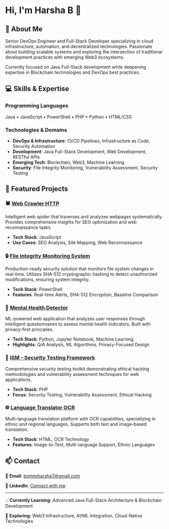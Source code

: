 # Hi, I'm Harsha B 👋

## 🚀 About Me

Senior DevOps Engineer and Full-Stack Developer specializing in cloud infrastructure, automation, and decentralized technologies. Passionate about building scalable systems and exploring the intersection of traditional development practices with emerging Web3 ecosystems.

Currently focused on Java Full-Stack development while deepening expertise in Blockchain technologies and DevOps best practices.

## 💻 Skills & Expertise

### Programming Languages
Java • JavaScript • PowerShell • PHP • Python • HTML/CSS

### Technologies & Domains
- **DevOps & Infrastructure**: CI/CD Pipelines, Infrastructure as Code, Security Automation
- **Development**: Java Full-Stack Development, Web Development, RESTful APIs
- **Emerging Tech**: Blockchain, Web3, Machine Learning
- **Security**: File Integrity Monitoring, Vulnerability Assessment, Security Testing

## 🎯 Featured Projects

### 🕷️ [Web Crawler HTTP](https://github.com/HRSH455/Web_Crawler_http)
Intelligent web spider that traverses and analyzes webpages systematically. Provides comprehensive insights for SEO optimization and web reconnaissance tasks.
- **Tech Stack**: JavaScript
- **Use Cases**: SEO Analysis, Site Mapping, Web Reconnaissance

### 🔒 [File Integrity Monitoring System](https://github.com/HRSH455/File-Integrity-Monitoring)
Production-ready security solution that monitors file system changes in real-time. Utilizes SHA-512 cryptographic hashing to detect unauthorized modifications, ensuring system integrity.
- **Tech Stack**: PowerShell
- **Features**: Real-time Alerts, SHA-512 Encryption, Baseline Comparison

### 🧠 [Mental Health Detector](https://github.com/HRSH455/Mental_Health_Dectector)
ML-powered web application that analyzes user responses through intelligent questionnaires to assess mental health indicators. Built with privacy-first principles.
- **Tech Stack**: Python, Jupyter Notebook, Machine Learning
- **Highlights**: Q/A Analysis, ML Algorithms, Privacy-Focused Design

### 🔐 [ISM - Security Testing Framework](https://github.com/HRSH455/ISM)
Comprehensive security testing toolkit demonstrating ethical hacking methodologies and vulnerability assessment techniques for web applications.
- **Tech Stack**: PHP
- **Focus**: Security Testing, Vulnerability Assessment, Ethical Hacking

### 🌐 [Language Translator OCR](https://github.com/HRSH455/Language-Translator-OCR)
Multi-language translation platform with OCR capabilities, specializing in ethnic and regional languages. Supports both text and image-based translation.
- **Tech Stack**: HTML, OCR Technology
- **Features**: Image-to-Text, Multi-language Support, Ethnic Languages

## 📫 Contact

📧 **Email**: [bommiharsha7@gmail.com](mailto:bommiharsha7@gmail.com)

💼 **LinkedIn**: [Connect with me](https://linkedin.com/in/harsha-b)

---

💡 **Currently Learning**: Advanced Java Full-Stack Architecture & Blockchain Development

🌱 **Exploring**: Web3 Infrastructure, AI/ML Integration, Cloud-Native Technologies
